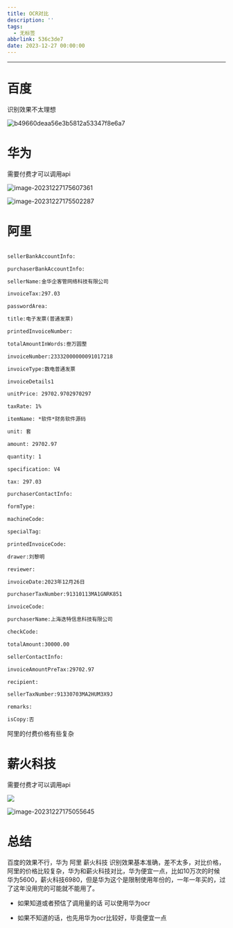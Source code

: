 ```yaml
---
title: OCR对比
description: ''
tags:
  - 无标签
abbrlink: 536c3de7
date: 2023-12-27 00:00:00
---
```



------



# 百度



识别效果不太理想



![b49660deaa56e3b5812a53347f8e6a7](https://shyblog.oss-cn-beijing.aliyuncs.com/img/b49660deaa56e3b5812a53347f8e6a7.png)



# 华为



需要付费才可以调用api



![image-20231227175607361](https://shyblog.oss-cn-beijing.aliyuncs.com/img/image-20231227175607361.png)



![image-20231227175502287](https://shyblog.oss-cn-beijing.aliyuncs.com/img/image-20231227175502287.png)



# 阿里



```XML

sellerBankAccountInfo:

purchaserBankAccountInfo:

sellerName:金华企客管网络科技有限公司

invoiceTax:297.03

passwordArea:

title:电子发票(普通发票)

printedInvoiceNumber:

totalAmountInWords:叁万圆整

invoiceNumber:23332000000091017218

invoiceType:数电普通发票

invoiceDetails1

unitPrice: 29702.9702970297

taxRate: 1%

itemName: *软件*财务软件源码

unit: 套

amount: 29702.97

quantity: 1

specification: V4

tax: 297.03

purchaserContactInfo:

formType:

machineCode:

specialTag:

printedInvoiceCode:

drawer:刘黎明

reviewer:

invoiceDate:2023年12月26日

purchaserTaxNumber:91310113MA1GNRK851

invoiceCode:

purchaserName:上海迭特信息科技有限公司

checkCode:

totalAmount:30000.00

sellerContactInfo:

invoiceAmountPreTax:29702.97

recipient:

sellerTaxNumber:91330703MA2HUM3X9J

remarks:

isCopy:否

```



阿里的付费价格有些复杂



# 薪火科技



需要付费才可以调用api



![  ](https://shyblog.oss-cn-beijing.aliyuncs.com/img/image-20231227175147492.png)



![image-20231227175055645](https://shyblog.oss-cn-beijing.aliyuncs.com/img/image-20231227175055645.png)



# 总结



百度的效果不行，华为 阿里 薪火科技 识别效果基本准确，差不太多，对比价格，阿里的价格比较复杂，华为和薪火科技对比，华为便宜一点，比如10万次的时候  华为5600，薪火科技6980，但是华为这个是限制使用年份的，一年一年买的，过了这年没用完的可能就不能用了。



- 如果知道或者预估了调用量的话  可以使用华为ocr

- 如果不知道的话，也先用华为ocr比较好，毕竟便宜一点
